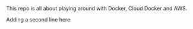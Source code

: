 This repo is all about playing around with Docker, Cloud Docker and AWS.

Adding a second line here.
